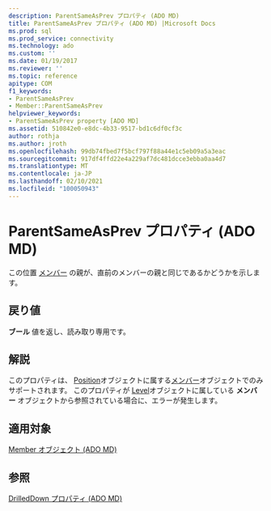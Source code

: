```yaml
---
description: ParentSameAsPrev プロパティ (ADO MD)
title: ParentSameAsPrev プロパティ (ADO MD) |Microsoft Docs
ms.prod: sql
ms.prod_service: connectivity
ms.technology: ado
ms.custom: ''
ms.date: 01/19/2017
ms.reviewer: ''
ms.topic: reference
apitype: COM
f1_keywords:
- ParentSameAsPrev
- Member::ParentSameAsPrev
helpviewer_keywords:
- ParentSameAsPrev property [ADO MD]
ms.assetid: 510842e0-e8dc-4b33-9517-bd1c6df0cf3c
author: rothja
ms.author: jroth
ms.openlocfilehash: 99db74fbed7f5bcf797f88a44e1c5eb09a5a3eac
ms.sourcegitcommit: 917df4ffd22e4a229af7dc481dcce3ebba0aa4d7
ms.translationtype: MT
ms.contentlocale: ja-JP
ms.lasthandoff: 02/10/2021
ms.locfileid: "100050943"
---
```

# <a name="parentsameasprev-property-ado-md"></a>ParentSameAsPrev プロパティ (ADO MD)
この位置 [メンバー](./member-object-ado-md.md) の親が、直前のメンバーの親と同じであるかどうかを示します。  
  
## <a name="return-values"></a>戻り値  
 **ブール** 値を返し、読み取り専用です。  
  
## <a name="remarks"></a>解説  
 このプロパティは、 [Position](./position-object-ado-md.md)オブジェクトに属する[メンバー](./member-object-ado-md.md)オブジェクトでのみサポートされます。 このプロパティが [Level](./level-object-ado-md.md)オブジェクトに属している **メンバー** オブジェクトから参照されている場合に、エラーが発生します。  
  
## <a name="applies-to"></a>適用対象  
 [Member オブジェクト (ADO MD)](./member-object-ado-md.md)  
  
## <a name="see-also"></a>参照  
 [DrilledDown プロパティ (ADO MD)](./drilleddown-property-ado-md.md)